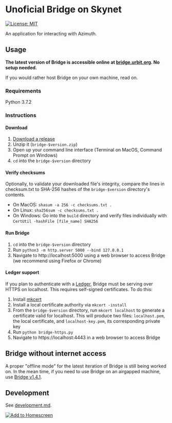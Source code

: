 # Unoficial Bridge on Skynet

[![License: MIT](https://img.shields.io/badge/License-MIT-green.svg)](https://opensource.org/licenses/MIT)

An application for interacting with Azimuth.

## Usage

**The latest version of Bridge is accessible online at [bridge.urbit.org](https://bridge.urbit.org). No setup needed.**

If you would rather host Bridge on your own machine, read on.

### Requirements

Python 3.7.2

### Instructions

#### Download

1. [Download a release](https://github.com/urbit/bridge/releases/latest)
2. Unzip it (`bridge-$version.zip`)
3. Open up your command line interface (Terminal on MacOS, Command Prompt on Windows)
4. `cd` into the `bridge-$version` directory

#### Verify checksums

Optionally, to validate your downloaded file's integrity, compare the lines in checksum.txt to SHA-256 hashes of the `bridge-$version` directory's contents.

- On MacOS: `shasum -a 256 -c checksums.txt .`
- On Linux: `sha256sum -c checksums.txt .`
- On Windows: Go into the `build` directory and verify files individually with `CertUtil -hashFile [file_name] SHA256`

#### Run Bridge

1. `cd` into the `bridge-$version` directory
2. Run `python3 -m http.server 5000 --bind 127.0.0.1`
3. Navigate to http://localhost:5000 using a web browser to access Bridge (we recommend using Firefox or Chrome)

#### Ledger support

If you plan to authenticate with a [Ledger](https://www.ledger.com/), Bridge must be serving over HTTPS on localhost. This requires self-signed certificates. To do this:

1. Install [mkcert](https://github.com/FiloSottile/mkcert)
2. Install a local certificate authority via `mkcert -install`
3. From the `bridge-$version` directory, run `mkcert localhost` to generate a certificate valid for localhost. This will produce two files: `localhost.pem`, the local certificate, and `localhost-key.pem`, its corresponding private key
4. Run `python bridge-https.py`
5. Navigate to https://localhost:4443 in a web browser to access Bridge

## Bridge without internet access

A proper "offline mode" for the latest iteration of Bridge is still being worked on. In the mean time, if you need to use Bridge on an airgapped machine, use [Bridge v1.4.1](https://github.com/urbit/bridge/releases/tag/v1.4.1).

## Development

See [development.md](DEVELOPMENT.md).

[![Add to Homescreen](https://img.shields.io/badge/Skynet-Add%20To%20Homescreen-00c65e?logo=skynet&labelColor=0d0d0d)](https://homescreen.hns.siasky.net/#/skylink/AQDCIu6GvSQs9jIBCzGvzhbzYl1kaFFgkL-krtcAfMHmMw)
